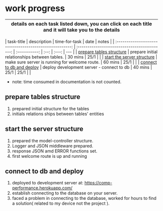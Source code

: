 # work progress

| details on each task listed down, you can click on each title and it will take you to the details |
| :-----------------------------------------------------------------------------------------------: |

|                        task-title                         |                  description                   | time-for-task | date | notes |
| :-------------------------------------------------------: | :--------------------------------------------: | :-----------: | :--: | :---: | --- |
|   [prepare tables structure](#prepare-tables-structure)   | prepare initial relationships between tables.  |    30 mins    | 25/1 |       |
| [start the server structure](#start-the-server-structure) | make sure server is running for welcome route. |    60 mins    | 25/1 |       |
|   [connect to db and deploy](#connect-to-db-and-deploy)   |   deploy development server - connect to db    |    40 mins    | 25/1 | 25/1  |     |

- note: time consumed in documentation is not counted.

## prepare tables structure

1. prepared initial structure for the tables
2. initials relations ships between tables' entities

## start the server structure

1. prepared the model-controller structure.
2. Logger and JSON middleware prepared.
3. response JSON amd ERROR functions set.
4. first welcome route is up and running

## connect to db and deploy

1. deployed to development server at: <https://comp-performance.herokuapp.com/>
2. establish connecting to the database on your server.
3. faced a problem in connecting to the database, worked for hours to find a solution( related to my device not the project ).